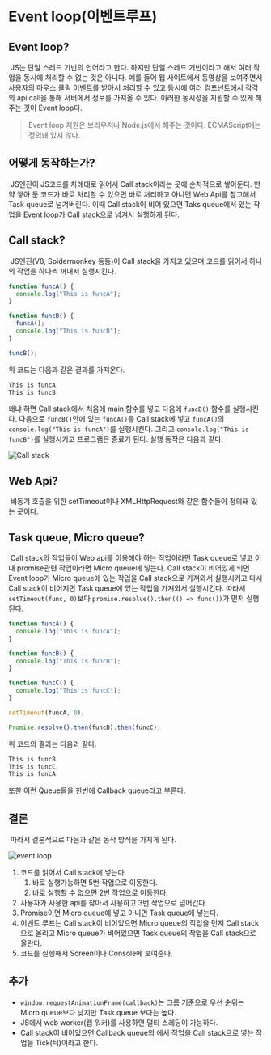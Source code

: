 # Event loop(이벤트루프)

## Event loop?

&nbsp;JS는 단일 스레드 기반의 언어라고 한다. 하지만 단일 스레드 기반이라고 해서 여러 작업을 동시에 처리할 수 없는 것은 아니다. 예를 들어 웹 사이트에서 동영상을 보여주면서 사용자의 마우스 클릭 이벤트를 받아서 처리할 수 있고 동시에 여러 컴포넌트에서 각각의 api call을 통해 서버에서 정보를 가져올 수 있다. 이러한 동시성을 지원할 수 있게 해주는 것이 Event loop다.

> Event loop 지원은 브라우저나 Node.js에서 해주는 것이다. ECMAScript에는 정의돼 있지 않다.

## 어떻게 동작하는가?

&nbsp;JS엔진이 JS코드를 차례대로 읽어서 Call stack이라는 곳에 순차적으로 쌓아둔다. 만약 쌓아 둔 코드가 바로 처리할 수 있으면 바로 처리하고 아니면 Web Api를 참고해서 Task queue로 넘겨버린다. 이때 Call stack이 비어 있으면 Taks queue에서 있는 작업을 Event loop가 Call stack으로 넘겨서 실행하게 된다.

## Call stack?

&nbsp;JS엔진(V8, Spidermonkey 등등)이 Call stack을 가지고 있으며 코드를 읽어서 하나의 작업을 하나씩 꺼내서 실행시킨다.

```javascript
function funcA() {
  console.log("This is funcA");
}

function funcB() {
  funcA();
  console.log("This is funcB");
}

funcB();
```

위 코드는 다음과 같은 결과를 가져온다.

```javascript
This is funcA
This is funcB
```

왜냐 하면 Call stack에서 처음에 main 함수를 넣고 다음에 `funcB()` 함수를 실행시킨다. 다음으로 `funcB()`안에 있는 `funcA()`를 Call stack에 넣고 `funcA()`의 `console.log("This is funcA")`를 실행시킨다. 그리고 `console.log("This is funcB")`를 실행시키고 프로그램은 종료가 된다. 실행 동작은 다음과 같다.

![Call stack](https://user-images.githubusercontent.com/22635168/81417378-114b1580-9186-11ea-85c0-0add9784d296.png)

## Web Api?

&nbsp;비동기 호출을 위한 setTimeout이나 XMLHttpRequest와 같은 함수들이 정의돼 있는 곳이다.

## Task queue, Micro queue?

&nbsp;Call stack의 작업들이 Web api를 이용해야 하는 작업이라면 Task queue로 넣고 이때 promise관련 작업이라면 Micro queue에 넣는다. Call stack이 비어있게 되면 Event loop가 Micro queue에 있는 작업을 Call stack으로 가져와서 실행시키고 다시 Call stack이 비어지면 Task queue에 있는 작업을 가져와서 실행시킨다. 따라서 `setTimeout(func, 0)`보다 `promise.resolve().then(() => func())`가 먼저 실행된다.

```javascript
function funcA() {
  console.log("This is funcA");
}

function funcB() {
  console.log("This is funcB");
}

function funcC() {
  console.log("This is funcC");
}

setTimeout(funcA, 0);

Promise.resolve().then(funcB).then(funcC);
```

위 코드의 결과는 다음과 같다.

```javascript
This is funcB
This is funcC
This is funcA
```

또한 이런 Queue들을 한번에 Callback queue라고 부른다.

## 결론

&nbsp;따라서 결론적으로 다음과 같은 동작 방식을 가지게 된다.

![event loop](https://user-images.githubusercontent.com/22635168/81417375-0f815200-9186-11ea-8295-2f9c52550ea2.png)

1. 코드를 읽어서 Call stack에 넣는다.
   1. 바로 실행가능하면 5번 작업으로 이동한다.
   2. 바로 실행할 수 없으면 2번 작업으로 이동한다.
2. 사용자가 사용한 api를 찾아서 사용하고 3번 작업으로 넘어간다.
3. Promise이면 Micro queue에 넣고 아니면 Task queue에 넣는다.
4. 이벤트 루프는 Call stack이 비어있으면 Micro queue의 작업을 먼저 Call stack으로 올리고 Micro queue가 비어있으면 Task queue의 작업을 Call stack으로 올란다.
5. 코드를 실행해서 Screen이나 Console에 보여준다.

## 추가

- `window.requestAnimationFrame(callback)`는 크롬 기준으로 우선 순위는 Micro queue보다 낮지만 Task queue 보다는 높다.
- JS에서 web worker(웹 워커)를 사용하면 멀티 스레딩이 가능하다.
- Call stack이 비어있으면 Callback queue의 에서 작업을 Call stack으로 넣는 작업을 Tick(틱)이라고 한다.
